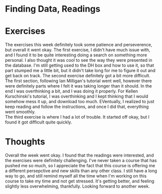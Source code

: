 # Finding Data, Readings


# Exercises
The exercises this week definitely took some patience and perseverence, but overall it went okay.
The first exercise, I didn't have much issue with, and I found it to be quite interesting doing a search on something more personal. I also thought it was cool to see the way they were presented in the database. I'm still getting used to the DH box and how to use it, so that part stumped me a little bit, but it didn't take long for me to figure it out and get back on track. 
The second exercise definitely got a bit more difficult. The first section, following Ian Milligan's tutorial went well, however there were definitely parts where I felt it was taking longer than it should. In the end I was overthinking a bit, and I was doing it properly. For  Kellen Kurschinski's tutorial, I was overthinking and I kept thinking that I would somehow mess it up, and download too much. EVentually, I realized to just keep reading and follow the instructions, and once I did that, everything went smoothly.  
The third exercise is where I had a lot of trouble. It started off okay, but I found it got difficult quite quickly.  

# Thoughts
Overall the week went okay. I found that the readings were interested, and the exercises were definitely challenging. I've never taken a course that has pushed me so much, so I appreciate the fact that this course is offering me a different persepctive and new skills than any other class. I still have a long way to go, and still remind myself all the time when I'm working on this course to take my time and not get stressed. It's getting better, and feeling slightly less overwhelming, thankfully. Looking forward to another week.  
